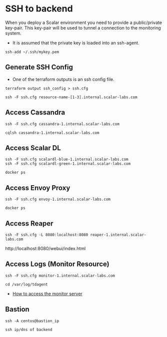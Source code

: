 # SSH to backend
When you deploy a Scalar environment you need to provide a public/private key-pair. This key-pair will be used to tunnel a connection to the monitoring system.

* It is assumed that the private key is loaded into an ssh-agent.
```console
ssh-add ~/.ssh/mykey.pem
```

## Generate SSH Config
* One of the terraform outputs is an ssh config file.

```console
terraform output ssh_config > ssh.cfg

ssh -F ssh.cfg resource-name-[1-3].internal.scalar-labs.com
```

## Access Cassandra
```console
ssh -F ssh.cfg cassandra-1.internal.scalar-labs.com

cqlsh cassandra-1.internal.scalar-labs.com
```

## Access Scalar DL
```console
ssh -F ssh.cfg scalardl-blue-1.internal.scalar-labs.com
ssh -F ssh.cfg scalardl-green-1.internal.scalar-labs.com

docker ps
```

## Access Envoy Proxy
```console
ssh -F ssh.cfg envoy-1.internal.scalar-labs.com

docker ps
```

## Access Reaper
```console
ssh -F ssh.cfg -L 8080:localhost:8080 reaper-1.internal.scalar-labs.com
```

http://localhost:8080/webui/index.html

## Access Logs (Monitor Resource)
```console
ssh -F ssh.cfg monitor-1.internal.scalar-labs.com

cd /var/log/tdagent
```

* [How to access the monitor server](./MonitorGuide.md)

## Bastion
```console
ssh -A centos@bastion_ip

ssh ip/dns of backend
```
